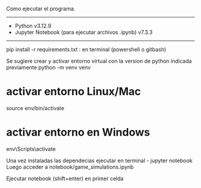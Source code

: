 Como ejecutar el programa.

----------------------------------------------------------
- Python v3.12.9
- Jupyter Notebook (para ejecutar archivos .ipynb) v7.3.3
----------------------------------------------------------

pip install -r requirements.txt : en terminal (powershell o gitbash) 

Se sugiere crear y activar entorno virtual con la version de python indicada previamente
python -m venv venv
# activar entorno Linux/Mac
source env/bin/activate
# activar entorno en Windows
env\Scripts\activate

Una vez instaladas las dependecias ejecutar en terminal
    - jupyter notebook
Luego acceder a notebook/game_simulations.ipynb 

Ejecutar notebook (shift+enter) en primer celda